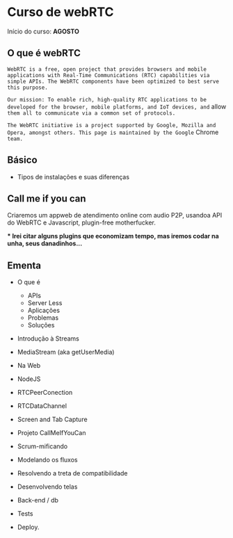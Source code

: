 # Curso de webRTC
Início do curso: __AGOSTO__


## O que é webRTC

``WebRTC is a free, open project that provides browsers and mobile applications with Real-Time Communications (RTC) capabilities via`` ``simple APIs. The WebRTC components have been optimized to best serve this purpose.``

``Our mission: To enable rich, high-quality RTC applications to be developed for the browser, mobile platforms, and IoT devices, and`` allow ``them all to communicate via a common set of protocols.``

``The WebRTC initiative is a project supported by Google, Mozilla and Opera, amongst others. This page is maintained by the Google`` Chrome ``team.``

## Básico

* Tipos de instalações e suas diferenças


## Call me if you can
Criaremos um appweb de atendimento online com audio P2P, usandoa API do WebRTC e Javascript, plugin-free motherfucker.

__* Irei citar alguns plugins que economizam tempo, mas iremos codar na unha, seus danadinhos...__

## Ementa

- O que é
  - APIs
  - Server Less
  - Aplicações
  - Problemas
  - Soluções

- Introdução à Streams

- MediaStream (aka getUserMedia)
 - Na Web
 - NodeJS

- RTCPeerConection
- RTCDataChannel
- Screen and Tab Capture


- Projeto CallMeIfYouCan
 - Scrum-mificando
 - Modelando os fluxos
 - Resolvendo a treta de compatibilidade
 - Desenvolvendo telas
 - Back-end / db
 - Tests
 - Deploy.
